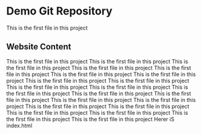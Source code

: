 # Demo Git Repository
This is the first file in this project

## Website Content

This is the first file in this project
This is the first file in this project
This is the first file in this project
This is the first file in this project
This is the first file in this project
This is the first file in this project
This is the first file in this project
This is the first file in this project
This is the first file in this project
This is the first file in this project
This is the first file in this project
This is the first file in this project
This is the first file in this project
This is the first file in this project
This is the first file in this project
This is the first file in this project
This is the first file in this project
This is the first file in this project
This is the first file in this project
This is the first file in this project
This is the first file in this project
This is the first file in this project
 Herer iS index.html